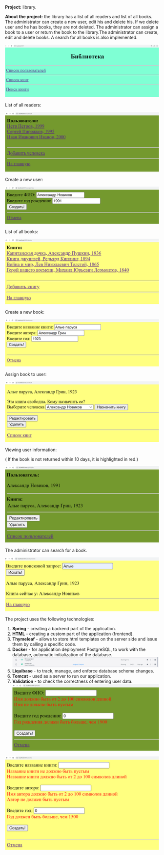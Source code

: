 **Project:** library.

**About the project:** the library has a list of all readers and list of all books. The administrator can create a new user, edit his and delete his. If we delete user and he has books, they are not deleted.
The administrator can assign a book to a user or return the book to the library.The administrator can create, edit and delete books. A search for all books is also implemented.

![img.png](img/img1.png)

List of all readers:

![img.png](img/img2.png)

Create a new user:

![img.png](img/img3.png)

List of all books:

![img.png](img/img4.png)

Create a new book:

![img.png](img/img5.png)

Assign book to user:

![img.png](img/img6.png)

Viewing user information:

(
If the book is not returned within 10 days, it is highlighted in red.)

![img.png](img/img7.png)

The administrator can search for a book.

![img.png](img/img8.png)

The project uses the following technologies:
1. **Spring** - creating a backend part of the application.
2. **HTML** -  creating a custom part of the application (frontend). 
3. **Thymeleaf** - allows to store html templates on the server side and issue them by calling a specific code.
4. **Docker** - for application deployment PostgreSQL, to work with the database, automatic initialization of the database.
![img.png](img/img9.png)
5. **Liquibase** - to track, manage, and enforce database schema changes.
6. **Tomcat** - used as a server to run our application.
7. **Validation** - to check the correctness of entering user data.
![img.png](img/img10.png)

![img.png](img/img11.png)